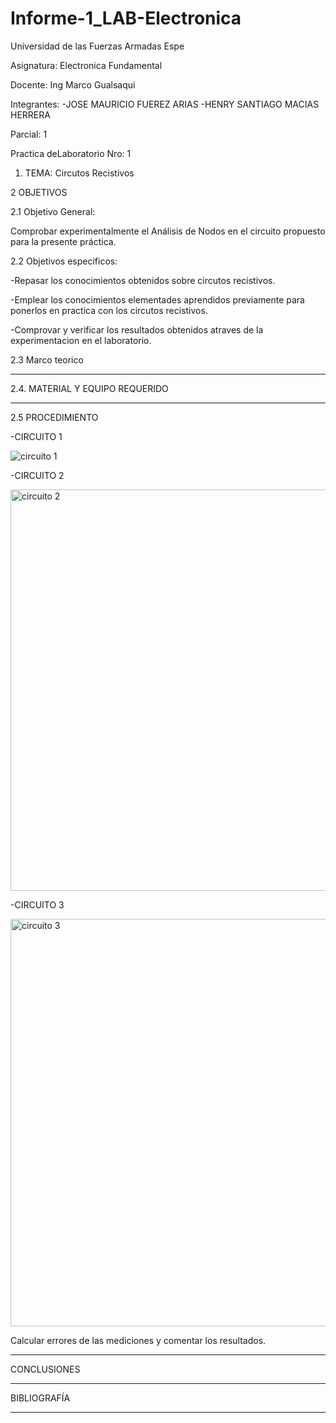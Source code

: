 # Informe-1_LAB-Electronica

Universidad de las Fuerzas Armadas Espe

Asignatura: Electronica Fundamental

Docente: Ing Marco Gualsaqui

Integrantes: -JOSE MAURICIO FUEREZ ARIAS -HENRY SANTIAGO MACIAS HERRERA 

Parcial: 1     

Practica deLaboratorio Nro: 1 

1. TEMA: Circutos Recistivos

2 OBJETIVOS

2.1 Objetivo General:

Comprobar experimentalmente el Análisis de Nodos en el circuito propuesto para la presente práctica.

2.2 Objetivos especificos:

-Repasar los conocimientos obtenidos sobre circutos recistivos.

-Emplear los conocimientos elementades aprendidos previamente para ponerlos en practica con los circutos recistivos.

-Comprovar y verificar los resultados obtenidos atraves de la experimentacion en el laboratorio.

2.3 Marco teorico


-------------------------


2.4. MATERIAL Y EQUIPO REQUERIDO

---------------

2.5 PROCEDIMIENTO

-CIRCUITO 1

![circuito 1](https://github.com/MauricioFuerez/Informe-1_LAB-Electronica/assets/117534483/020ddec5-5c31-4c23-883b-54f8cfbe1fba)

-CIRCUITO 2

<img width="642" alt="circuito 2" src="https://github.com/MauricioFuerez/Informe-1_LAB-Electronica/assets/117534483/ccc1df76-e67c-45fc-9f33-5fd4ad029d25">

-CIRCUITO 3

<img width="652" alt="circuito 3" src="https://github.com/MauricioFuerez/Informe-1_LAB-Electronica/assets/117534483/65cb86b9-f130-4921-abc5-82715b5b2d2f">

Calcular errores de las mediciones y comentar los resultados.

---------------------------

CONCLUSIONES

-----------------------

BIBLIOGRAFÍA

---------------------------------
